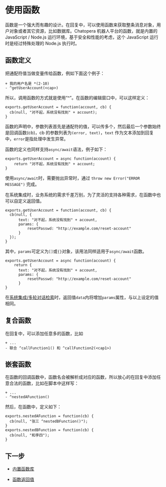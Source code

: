 # 使用函数

函数是一个强大而有趣的设计。在回复中，可以使用函数来获取整条消息对象，用户对象或者其它资源，比如数据库。Chatopera 机器人平台的函数，就是内置的 JavaScript / Node.js 运行环境，基于安全和性能的考虑，这个 JavaScript 运行时是经过特殊处理的 Node.js 执行时。

## 函数定义

把通配符值当做变量传给函数，例如下面这个例子：

```函数
+ 我的用户名是 *(2-10)
- ^getUserAccount(<cap>)
```

所以，调用函数的方式就是使用“^”。在函数的编辑窗口中，可以这样定义：

```函数
exports.getUserAccount = function(account, cb) {
  cb(null, "对不起，系统没有找到" + account);
}
```

函数的声明中，参数列表首先是通配符的值，可以传多个，然后最后一个参数始终是回调函数(cb)，cb 的参数列表为`(error, text)`，`text` 作为文本添加到回复中，`error`是指处理中发生异常。

函数的定义也同样支持`async/await`语法，例子如下：

```函数
exports.getUserAccount = async function(account) {
    return "对不起，系统没有找到" + account;
}
```

使用`async/await`时，需要抛出异常时，通过 `throw new Error("ERROR MESSAGE")` 完成。

在系统集成时，业务系统的需求千差万别，为了灵活的支持各种需求，在函数中也可以自定义返回值。

```函数
exports.getUserAccount = function(account, cb) {
  cb(null, {
      text: "对不起，系统没有找到" + account,
      params: {
          resetPasswd: "http://example.com/reset-account"
      }
  });
}
```

其中，`params`可定义为`[]`或`{}`对象，该用法同样适用于`async/await`函数。

```函数
exports.getUserAccount = async function(account) {
    return {
      text: "对不起，系统没有找到" + account,
      params: {
          resetPasswd: "http://example.com/reset-account"
      }
}
```

在[系统集成/多轮对话检索](https://docs.chatopera.com/products/chatbot-platform/references/sdk/chatbot/chat.html#检索多轮对话)时，返回值`data`内将增加`params`属性，与以上设定的值相同。

## 复合函数

在回复中，可以添加任意多的函数，比如

```函数
+ ...
- 联合 ^callFunction1() 和 ^callFunction2(<cap1>)
```

## 嵌套函数

在函数的回调函数中，函数名会被解析成对应的函数，所以放心的在回复中添加任意合法的函数，比如在脚本中这样写：

```函数
+ ...
- ^nestedAFunction()
```

然后，在函数中，定义如下：

```函数
exports.nestedAFunction = function(cb) {
  cb(null, "张三 ^nestedBFunction()");
}
exports.nestedBFunction = function(cb) {
  cb(null, "和李四");
}
```

## 下一步

- [内置函数库](https://docs.chatopera.com/products/chatbot-platform/references/func-builtin/index.html)

- [函数返回值](https://docs.chatopera.com/products/chatbot-platform/references/func-return.html)
